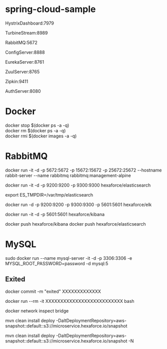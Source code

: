 # spring-cloud-sample  

HystrixDashboard:7979

TurbineStream:8989

RabbitMQ:5672

ConfigServer:8888

EurekaServer:8761

ZuulServer:8765

Zipkin:9411

AuthServer:8080


# Docker
docker stop $(docker ps -a -q)  
docker rm $(docker ps -a -q)  
docker rmi $(docker images -a -q)  

# RabbitMQ
docker run -it -d -p 5672:5672 -p 15672:15672 -p 25672:25672 --hostname rabbit-server --name rabbitmq rabbitmq:management-alpine  

docker run -it -d -p 9200:9200 -p 9300:9300 hexaforce/elasticsearch


export ES_TMPDIR=/var/tmp/elasticsearch

docker run -d -p 9200:9200 -p 9300:9300 -p 5601:5601 hexaforce/elk

docker run -it -d -p 5601:5601 hexaforce/kibana


docker push hexaforce/kibana
docker push hexaforce/elasticsearch

# MySQL
sudo docker run --name mysql-server -it -d -p 3306:3306 -e MYSQL_ROOT_PASSWORD=password -d mysql:5

## Exited
docker commit -m "exited" XXXXXXXXXXXXX  

docker run --rm -it XXXXXXXXXXXXXXXXXXXXXXXXXX bash  

docker network inspect bridge

mvn clean install deploy -DaltDeploymentRepository=aws-snapshot::default::s3://microservice.hexaforce.io/snapshot

mvn clean install deploy -DaltDeploymentRepository=aws-snapshot::default::s3://microservice.hexaforce.io/snapshot -N

